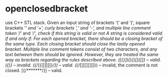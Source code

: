 # openclosedbracket
use C++ STL stack. Given an input string of brackets ‘(‘ and ‘)’, square brackets ‘*‘ and ‘+’, curly brackets ‘,‘ and ‘-’, and multiple line comment token ‘/*’ and ‘*/’, check if this string is valid or not A string is considered valid if and only if:
 For each opened bracket, there should be a closing bracket of the same type.
Each closing bracket should close the lastly opened bracket.
Multiple line comment tokens consist of two characters, and any text between them should be ignored. However, they are treated the same way as brackets regarding the rules described above.
([{}])(){}[]{[]} – valid.
({)} – invalid.
({/*)}]]]]]]}*/}) – valid.
({/*[][[]]]]]}) – invalid, the comment is not closed.
[{/*******/}] – valid.
